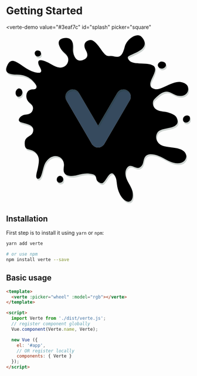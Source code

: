 # Getting Started

<verte-demo
  value="#3eaf7c"
  id="splash"
  picker="square"
>
  <svg viewBox="0 0 436.27 396.89">
    <path d="M217.13 264.96a17.32 17.32 0 0 1-14.89-8.53l-59.86-102.55a17.25 17.25 0 1 1 29.79-17.4l45 77 45-77a17.25 17.25 0 1 1 29.79 17.4l-59.93 102.55a17.32 17.32 0 0 1-14.9 8.53z" fill="#364a5e"/>
    <path d="M376.91 68.43c-2.72-1.65-5.69-2.84-9.26-2.24-4.16 1.19-8.33 5.35-7.14 10.11 1.79 5.35 7.14 7.14 11.9 5.95 3.57-1.19 7.14-4.16 7.07-8.23a6.69 6.69 0 0 0-2.57-5.59zm59.28 131c.46-4.75-4.89-6.53-8.46-5.94a9.7 9.7 0 0 0-7.73 6.54c-.6 3-.6 6 1.78 8.33s6.54 2.38 9.52.6c2.38-1.79 4.76-3.57 4.64-6.39a7 7 0 0 0 .25-3.14zM83.79 44.59c-.52-3.15-3.8-4.09-6.62-4.56a7 7 0 0 0-7 3.29c-1.88 3.76 0 8.46 3.76 10.34 4.23 1.87 10.8-.94 10.41-6.33a6.28 6.28 0 0 0-.55-2.74zm-44 91c-1.07-3.95-5.23-6.92-9.39-5.73-6.55 3-8.33 13.08-3 17.84 2.38 1.78 5.36 1.78 8.33 0s4.16-4.76 4.64-8.4a10.28 10.28 0 0 0-.59-3.73zm96.85 206.15c-2.13-5.5-8.67-7.88-12.84-3.12-3.57 4.16-3 11.3 2.38 13.08 4.76 1.79 10.71-1.78 10.7-7a6.77 6.77 0 0 0-.24-2.96zm243.64-204.62c9.82-.56 17.16 7.58 26.42 9.43 7.35 1.48 16.41.85 21.62-5.41a15 15 0 0 0 3.57-11.9c0-10.35-12.86-14.88-21.21-15.05-13-.26-28.18 9.15-40.18 13.87-5.59 2.21-11.64 4.44-17.47 3-27.25-6.92 7.63-37.45-.21-51.81-7.58-13.89-49.25-3.79-59.35-15.16s-1.27-10.1 20.2-21.47 17.68-25.25 7.58-35.35-34.1 5-39.15 24S272 57.79 256.85 54s-15.16 6.31-31.57-17.68-24-22.73-31.57-18.94-8.84 12.63-3.79 21.47 7.57 18.94-7.58 24c-16.27 5.42-23.19-14.07-22.57-26.45.4-7.89.67-17-5.21-22.28-4.28-3.86-10.68-4.38-16.36-3.35-4.78.87-9.9 3.18-11.56 7.76-1.08 3-.45 6.31.58 9.31a37.63 37.63 0 0 0 8 13.42c4.07 4.36 9.27 7.88 11.89 13.24 3.31 6.79 1.35 15.62-4.21 20.74-12.22 11.23-26.78 1.45-38.56-5.09-6.6-3.67-31.6-15.81-25.7 2.89 1.33 4.23 7.47 11.91 5.9 16.5-1.31 3.8-5.34 3.09-8.45 2.88a47.45 47.45 0 0 1-14.22-3.74c-11.46-4.74-21.91-13.57-32.48-19.79-5-2.93-10.89-5.87-16.24-3.74-4.34 1.73-6.79 6.25-8.7 10.51-2 4.53-3.82 10-1.17 14.24 1.5 2.4 4.17 3.82 6.85 4.74 8.76 3 18.37 1.72 27.53 3.07a49 49 0 0 1 29.5 16.38c3 3.52 8.92 9.78 5.76 14.67-2.5 3.85-7.22 2.11-11.08 3.14a21.08 21.08 0 0 0-6.42 2.7 11.33 11.33 0 0 0-4.27 5.41 21.47 21.47 0 0 0-1.3 5.19 20.26 20.26 0 0 0 0 5.22 19.52 19.52 0 0 0 4.2 9.57c5 6.14 12.52 8.3 11.29 18a14.69 14.69 0 0 1-8.24 11.26c-4.67 2.16-10.17 1.69-15 3.43a17.46 17.46 0 0 0-8.72 7c-1.17 1.83-2 4.16-1.11 6.15s3 2.87 5 3.6c8.48 3.12 28.78 5.2 28.78 17.66 0 18.94-21.47 11.36-20.2 34.09.79 11.18 4.71 11.25 13.97 13.45a25.36 25.36 0 0 1 19.38 23.1c.39 6.47-1.08 12.89-2.23 19.27-1.68 9.31-8.7 26.86 1.6 25.78 8.11-.85 9.28-25.59 16-37.47 4.77-8.33 13.09-15.47 23.21-16.06 13.86 0 22.28 11.12 20.59 24.12-.78 6-1.71 12.81 2.24 17.36 6.11 7 20.23 6 28.31 3.82 9.81-2.63 18.12-5 28.53-4 26.51 2.52 10.1 13.89 25.25 21.46a10.2 10.2 0 0 0 6.68 1.18c9.79-4.09 19-39.2 30.79-14.71 2.46 5.13 2.74 11 3.42 16.63 1 8.61 3.14 17.2 7.34 24.79 3.8 6.89 13 19.05 22.11 16.74 10-2.53 9-19.47 6.54-26.73-2.94-8.83-8.59-16.48-12.36-25s-5.43-18.93-.43-26.78c9.45-14.83 20.71 4.69 31.87-2.74 9.69-6.46 5.75-18.17 12.61-25.79 8.21-9.11 26.17-3.16 35.46 1.21 10.86 5.11 21 12.17 32.76 14.71 6.45 1.39 13.51 1.27 19.29-1.91s9.88-9.94 8.57-16.41c-4.39-21.67-42.77-16-57.92-23.35-11.41-5.54-17.22-18.74-9.95-30.23 6.43-10.16 28.75-8.75 40.39-15.21a16 16 0 0 0 4.26-3.31c5.11-4.93 2.73-13.86-.85-19a21.68 21.68 0 0 0-3.44-3.15c-6.44-4.79-16.1-7.34-23.9-8.57-1.69-.17-3.43-.36-5.17-.61-8.7-1.24-17.54-4-21-12.89-1.79-5.36-1.79-11.9 2.38-16.06 7.34-7.31 17.17-17.06 28.13-17.7zm-86.39 20.76l-59.86 102.55a17.25 17.25 0 0 1-29.79 0l-59.86-102.55a17.25 17.25 0 1 1 29.79-17.4l45 77 45-77a17.25 17.25 0 1 1 29.79 17.4z" fill="#163324" opacity=".2"/>
    <path d="M374.91 64.43c-2.72-1.65-5.69-2.84-9.26-2.24-4.16 1.19-8.33 5.35-7.14 10.11 1.79 5.35 7.14 7.14 11.9 5.95 3.57-1.19 7.14-4.16 7.07-8.23a6.69 6.69 0 0 0-2.57-5.59zm59.28 131c.46-4.75-4.89-6.53-8.46-5.94a9.7 9.7 0 0 0-7.73 6.54c-.6 3-.6 6 1.78 8.33s6.54 2.38 9.52.6c2.38-1.79 4.76-3.57 4.64-6.39a7 7 0 0 0 .25-3.14zM81.79 40.59c-.52-3.15-3.8-4.09-6.62-4.56a7 7 0 0 0-7 3.29c-1.88 3.76 0 8.46 3.76 10.34 4.23 1.87 10.8-.94 10.41-6.33a6.28 6.28 0 0 0-.55-2.74zm-44 91c-1.07-3.95-5.23-6.92-9.39-5.73-6.55 3-8.33 13.08-3 17.84 2.38 1.78 5.36 1.78 8.33 0s4.16-4.76 4.64-8.4a10.28 10.28 0 0 0-.59-3.73zm96.85 206.15c-2.13-5.5-8.67-7.88-12.84-3.12-3.57 4.16-3 11.3 2.38 13.08 4.76 1.79 10.71-1.78 10.7-7a6.77 6.77 0 0 0-.24-2.96zm243.64-204.62c9.82-.56 17.16 7.58 26.42 9.43 7.35 1.48 16.41.85 21.62-5.41a15 15 0 0 0 3.57-11.9c0-10.35-12.86-14.88-21.21-15.05-13-.26-28.18 9.15-40.18 13.87-5.59 2.21-11.64 4.44-17.47 3-27.25-6.92 7.63-37.45-.21-51.81-7.58-13.89-49.25-3.79-59.35-15.16s-1.27-10.1 20.2-21.47 17.68-25.25 7.58-35.35-34.1 5-39.15 24S270 53.79 254.85 50s-15.16 6.31-31.57-17.68-24-22.73-31.57-18.94-8.84 12.63-3.79 21.47 7.57 18.94-7.58 24c-16.27 5.42-23.19-14.07-22.57-26.45.4-7.89.67-17-5.21-22.28-4.28-3.86-10.68-4.38-16.36-3.35-4.78.87-9.9 3.18-11.56 7.76-1.08 3-.45 6.31.58 9.31a37.63 37.63 0 0 0 8 13.42c4.07 4.36 9.27 7.88 11.89 13.24 3.31 6.79 1.35 15.62-4.21 20.74-12.22 11.23-26.78 1.45-38.56-5.09-6.6-3.67-31.6-15.81-25.7 2.89 1.33 4.23 7.47 11.91 5.9 16.5-1.31 3.8-5.34 3.09-8.45 2.88a47.45 47.45 0 0 1-14.22-3.74c-11.46-4.74-21.91-13.57-32.48-19.79-5-2.93-10.89-5.87-16.24-3.74-4.34 1.73-6.79 6.25-8.7 10.51-2 4.53-3.82 10-1.17 14.24 1.5 2.4 4.17 3.82 6.85 4.74 8.76 3 18.37 1.72 27.53 3.07a49 49 0 0 1 29.5 16.38c3 3.52 8.92 9.78 5.76 14.67-2.5 3.85-7.22 2.11-11.08 3.14a21.08 21.08 0 0 0-6.42 2.7 11.33 11.33 0 0 0-4.27 5.41 21.47 21.47 0 0 0-1.3 5.19 20.26 20.26 0 0 0 0 5.22 19.52 19.52 0 0 0 4.2 9.57c5 6.14 12.52 8.3 11.29 18a14.69 14.69 0 0 1-8.24 11.26c-4.67 2.16-10.17 1.69-15 3.43a17.46 17.46 0 0 0-8.72 7c-1.17 1.83-2 4.16-1.11 6.15s3 2.87 5 3.6c8.48 3.12 28.78 5.2 28.78 17.66 0 18.94-21.47 11.36-20.2 34.09.79 11.18 4.71 11.25 13.97 13.45a25.36 25.36 0 0 1 19.38 23.1c.39 6.47-1.08 12.89-2.23 19.27-1.68 9.31-8.7 26.86 1.6 25.78 8.11-.85 9.28-25.59 16-37.47 4.77-8.33 13.09-15.47 23.21-16.06 13.86 0 22.28 11.12 20.59 24.12-.78 6-1.71 12.81 2.24 17.36 6.11 7 20.23 6 28.31 3.82 9.81-2.63 18.12-5 28.53-4 26.51 2.52 10.1 13.89 25.25 21.46a10.2 10.2 0 0 0 6.68 1.18c9.79-4.09 19-39.2 30.79-14.71 2.46 5.13 2.74 11 3.42 16.63 1 8.61 3.14 17.2 7.34 24.79 3.8 6.89 13 19.05 22.11 16.74 10-2.53 9-19.47 6.54-26.73-2.94-8.83-8.59-16.48-12.36-25s-5.43-18.93-.43-26.78c9.45-14.83 20.71 4.69 31.87-2.74 9.69-6.46 5.75-18.17 12.61-25.79 8.21-9.11 26.17-3.16 35.46 1.21 10.86 5.11 21 12.17 32.76 14.71 6.45 1.39 13.51 1.27 19.29-1.91s9.88-9.94 8.57-16.41c-4.39-21.67-42.77-16-57.92-23.35-11.41-5.54-17.22-18.74-9.95-30.23 6.43-10.16 28.75-8.75 40.39-15.21a16 16 0 0 0 4.26-3.31c5.11-4.93 2.73-13.86-.85-19a21.68 21.68 0 0 0-3.44-3.15c-6.44-4.79-16.1-7.34-23.9-8.57-1.69-.17-3.43-.36-5.17-.61-8.7-1.24-17.54-4-21-12.89-1.79-5.36-1.79-11.9 2.38-16.06 7.34-7.31 17.17-17.06 28.13-17.7zm-86.39 20.76l-59.86 102.55a17.25 17.25 0 0 1-29.79 0l-59.86-102.55a17.25 17.25 0 1 1 29.79-17.4l45 77 45-77a17.25 17.25 0 1 1 29.79 17.4z"/>
  </svg>
</verte-demo>

## Installation

First step is to install it using `yarn` or `npm`:

```bash
yarn add verte

# or use npm
npm install verte --save
```

## Basic usage

```html {2,8,13}
<template>
  <verte :picker="wheel" :model="rgb"></verte>
</template>

<script>
  import Verte from './dist/verte.js';
  // register component globally
  Vue.component(Verte.name, Verte);

  new Vue ({
    el: '#app',
    // OR register locally
    components: { Verte }
  });
</script>

```

<style>
  #splash .verte__guide {
    height: initial;
    width: initial;
    max-height: 200px;
    cursor: pointer;
    margin-bottom: 20px;
  }
  #splash .verte__menu {
    top: 0;
    right: -10%;
    z-index: 100;
  }
</style>
